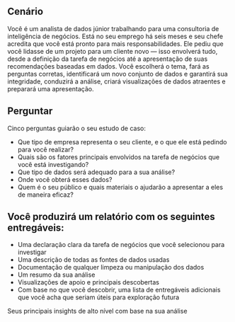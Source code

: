 ## Cenário
Você é um analista de dados júnior trabalhando para uma consultoria de inteligência de negócios. Está no seu emprego há seis meses e seu chefe acredita que você está pronto para mais responsabilidades. Ele pediu que você lidasse de um projeto para um cliente novo — isso envolverá tudo, desde a definição da tarefa de negócios até a apresentação de suas recomendações baseadas em dados. Você escolherá o tema, fará as perguntas corretas, identificará um novo conjunto de dados e garantirá sua integridade, conduzirá a análise, criará visualizações de dados atraentes e preparará uma apresentação.

## Perguntar
Cinco perguntas guiarão o seu estudo de caso:

* Que tipo de empresa representa o seu cliente, e o que ele está pedindo para você realizar?
* Quais são os fatores principais envolvidos na tarefa de negócios que você está investigando?
* Que tipo de dados será adequado para a sua análise?
* Onde você obterá esses dados?
* Quem é o seu público e quais materiais o ajudarão a apresentar a eles de maneira eficaz?

## Você produzirá um relatório com os seguintes entregáveis:

* Uma declaração clara da tarefa de negócios que você selecionou para investigar
* Uma descrição de todas as fontes de dados usadas
* Documentação de qualquer limpeza ou manipulação dos dados
* Um resumo da sua análise
* Visualizações de apoio e principais descobertas
* Com base no que você descobrir, uma lista de entregáveis adicionais que você acha que seriam úteis para exploração futura

Seus principais insights de alto nível com base na sua análise
